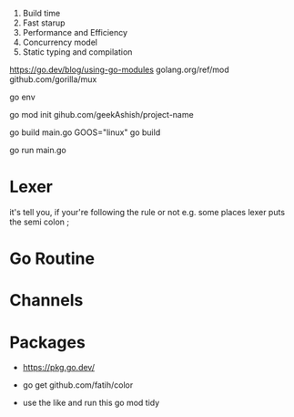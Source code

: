 1. Build time
2. Fast starup
3. Performance and Efficiency
4. Concurrency model
5. Static typing and compilation

https://go.dev/blog/using-go-modules
golang.org/ref/mod
github.com/gorilla/mux

go env

go mod init gihub.com/geekAshish/project-name

go build main.go
GOOS="linux" go build

go run main.go

# Lexer

it's tell you, if your're following the rule or not
e.g. some places lexer puts the semi colon ;

# Go Routine

# Channels

# Packages

- https://pkg.go.dev/

- go get github.com/fatih/color

- use the like and run this
  go mod tidy
